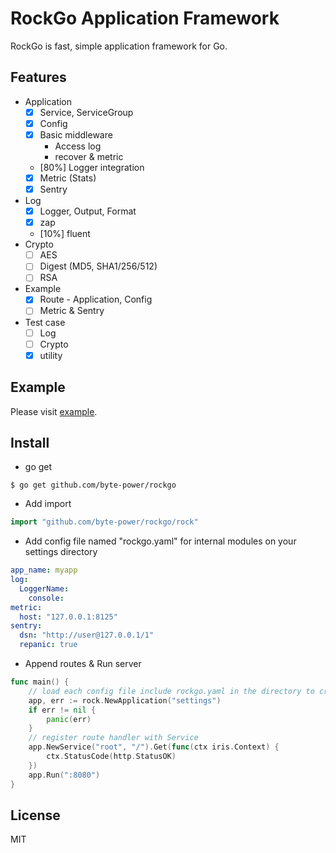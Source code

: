 # RockGo Application Framework

RockGo is fast, simple application framework for Go.

## Features
* Application
	* [x] Service, ServiceGroup
	* [x] Config
	* [x] Basic middleware
		* Access log
		* recover & metric
	* [80%] Logger integration
	* [x] Metric (Stats)
	* [x] Sentry
* Log
	* [x] Logger, Output, Format
	* [x] zap
	* [10%] fluent
* Crypto
	* [ ] AES
	* [ ] Digest (MD5, SHA1/256/512)
	* [ ] RSA
* Example
	* [x] Route - Application, Config
	* [ ] Metric & Sentry
* Test case
	* [ ] Log
	* [ ] Crypto
	* [x] utility

## Example
Please visit [example](/tree/master/_example).

## Install
* go get
```
$ go get github.com/byte-power/rockgo
```
* Add import
```go
import "github.com/byte-power/rockgo/rock"
```
* Add config file named "rockgo.yaml" for internal modules on your settings directory
```yaml
app_name: myapp
log:
  LoggerName:
    console:
metric:
  host: "127.0.0.1:8125"
sentry:
  dsn: "http://user@127.0.0.1/1"
  repanic: true
```

* Append routes & Run server
```go
func main() {
	// load each config file include rockgo.yaml in the directory to create Application
	app, err := rock.NewApplication("settings")
	if err != nil {
		panic(err)
	}
	// register route handler with Service
	app.NewService("root", "/").Get(func(ctx iris.Context) {
		ctx.StatusCode(http.StatusOK)
	})
	app.Run(":8080")
}
```

## License
MIT
